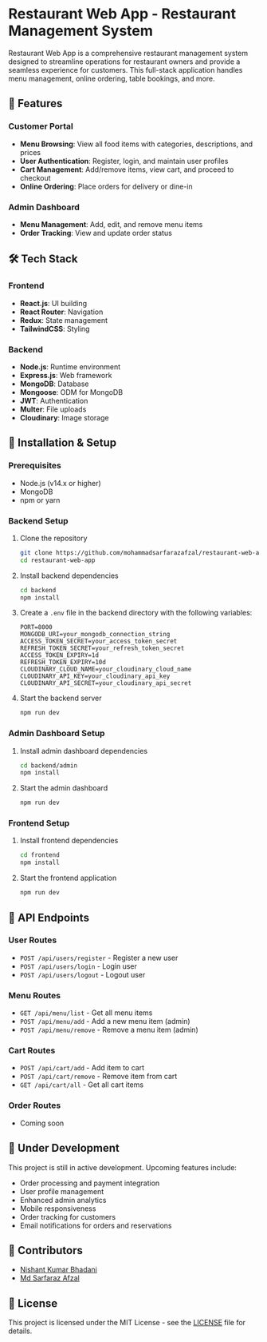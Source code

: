 # Restaurant Web App - Restaurant Management System

Restaurant Web App is a comprehensive restaurant management system designed to streamline operations for restaurant owners and provide a seamless experience for customers. This full-stack application handles menu management, online ordering, table bookings, and more.

## 🚀 Features

### Customer Portal
- **Menu Browsing**: View all food items with categories, descriptions, and prices
- **User Authentication**: Register, login, and maintain user profiles
- **Cart Management**: Add/remove items, view cart, and proceed to checkout
- **Online Ordering**: Place orders for delivery or dine-in

### Admin Dashboard
- **Menu Management**: Add, edit, and remove menu items
- **Order Tracking**: View and update order status

## 🛠️ Tech Stack

### Frontend
- **React.js**: UI building
- **React Router**: Navigation
- **Redux**: State management
- **TailwindCSS**: Styling

### Backend
- **Node.js**: Runtime environment
- **Express.js**: Web framework
- **MongoDB**: Database
- **Mongoose**: ODM for MongoDB
- **JWT**: Authentication
- **Multer**: File uploads
- **Cloudinary**: Image storage

## 🔧 Installation & Setup

### Prerequisites
- Node.js (v14.x or higher)
- MongoDB
- npm or yarn

### Backend Setup
1. Clone the repository
   ```bash
   git clone https://github.com/mohammadsarfarazafzal/restaurant-web-app.git
   cd restaurant-web-app
   ```

2. Install backend dependencies
   ```bash
   cd backend
   npm install
   ```

3. Create a `.env` file in the backend directory with the following variables:
   ```
   PORT=8000
   MONGODB_URI=your_mongodb_connection_string
   ACCESS_TOKEN_SECRET=your_access_token_secret
   REFRESH_TOKEN_SECRET=your_refresh_token_secret
   ACCESS_TOKEN_EXPIRY=1d
   REFRESH_TOKEN_EXPIRY=10d
   CLOUDINARY_CLOUD_NAME=your_cloudinary_cloud_name
   CLOUDINARY_API_KEY=your_cloudinary_api_key
   CLOUDINARY_API_SECRET=your_cloudinary_api_secret
   ```

4. Start the backend server
   ```bash
   npm run dev
   ```

### Admin Dashboard Setup
1. Install admin dashboard dependencies
   ```bash
   cd backend/admin
   npm install
   ```

2. Start the admin dashboard
   ```bash
   npm run dev
   ```

### Frontend Setup
1. Install frontend dependencies
   ```bash
   cd frontend
   npm install
   ```

2. Start the frontend application
   ```bash
   npm run dev
   ```

## 📝 API Endpoints

### User Routes
- `POST /api/users/register` - Register a new user
- `POST /api/users/login` - Login user
- `POST /api/users/logout` - Logout user

### Menu Routes
- `GET /api/menu/list` - Get all menu items
- `POST /api/menu/add` - Add a new menu item (admin)
- `POST /api/menu/remove` - Remove a menu item (admin)

### Cart Routes
- `POST /api/cart/add` - Add item to cart
- `POST /api/cart/remove` - Remove item from cart
- `GET /api/cart/all` - Get all cart items

### Order Routes
- Coming soon

## 🚧 Under Development

This project is still in active development. Upcoming features include:

- Order processing and payment integration
- User profile management
- Enhanced admin analytics
- Mobile responsiveness
- Order tracking for customers
- Email notifications for orders and reservations

## 👥 Contributors

- [Nishant Kumar Bhadani](https://github.com/NishantkumarBhadani)
- [Md Sarfaraz Afzal](https://github.com/mohammadsarfarazafzal)

## 📄 License

This project is licensed under the MIT License - see the [LICENSE](LICENSE) file for details.
